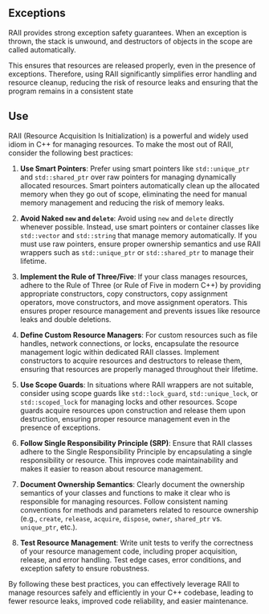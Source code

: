 
## Exceptions

RAII provides strong exception safety guarantees. When an exception is thrown, the stack is unwound, and destructors of objects in the scope are called automatically. 

This ensures that resources are released properly, even in the presence of exceptions. Therefore, using RAII significantly simplifies error handling and resource cleanup, reducing the risk of resource leaks and ensuring that the program remains in a consistent state

## Use

RAII (Resource Acquisition Is Initialization) is a powerful and widely used idiom in C++ for managing resources. To make the most out of RAII, consider the following best practices:

1. **Use Smart Pointers**: Prefer using smart pointers like `std::unique_ptr` and `std::shared_ptr` over raw pointers for managing dynamically allocated resources. Smart pointers automatically clean up the allocated memory when they go out of scope, eliminating the need for manual memory management and reducing the risk of memory leaks.

2. **Avoid Naked `new` and `delete`**: Avoid using `new` and `delete` directly whenever possible. Instead, use smart pointers or container classes like `std::vector` and `std::string` that manage memory automatically. If you must use raw pointers, ensure proper ownership semantics and use RAII wrappers such as `std::unique_ptr` or `std::shared_ptr` to manage their lifetime.

3. **Implement the Rule of Three/Five**: If your class manages resources, adhere to the Rule of Three (or Rule of Five in modern C++) by providing appropriate constructors, copy constructors, copy assignment operators, move constructors, and move assignment operators. This ensures proper resource management and prevents issues like resource leaks and double deletions.

4. **Define Custom Resource Managers**: For custom resources such as file handles, network connections, or locks, encapsulate the resource management logic within dedicated RAII classes. Implement constructors to acquire resources and destructors to release them, ensuring that resources are properly managed throughout their lifetime.

5. **Use Scope Guards**: In situations where RAII wrappers are not suitable, consider using scope guards like `std::lock_guard`, `std::unique_lock`, or `std::scoped_lock` for managing locks and other resources. Scope guards acquire resources upon construction and release them upon destruction, ensuring proper resource management even in the presence of exceptions.

6. **Follow Single Responsibility Principle (SRP)**: Ensure that RAII classes adhere to the Single Responsibility Principle by encapsulating a single responsibility or resource. This improves code maintainability and makes it easier to reason about resource management.

7. **Document Ownership Semantics**: Clearly document the ownership semantics of your classes and functions to make it clear who is responsible for managing resources. Follow consistent naming conventions for methods and parameters related to resource ownership (e.g., `create`, `release`, `acquire`, `dispose`, `owner`, `shared_ptr` vs. `unique_ptr`, etc.).

8. **Test Resource Management**: Write unit tests to verify the correctness of your resource management code, including proper acquisition, release, and error handling. Test edge cases, error conditions, and exception safety to ensure robustness.

By following these best practices, you can effectively leverage RAII to manage resources safely and efficiently in your C++ codebase, leading to fewer resource leaks, improved code reliability, and easier maintenance.